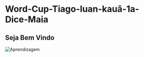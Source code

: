 # Word-Cup-Tiago-luan-kauã-1a-Dice-Maia
## Seja Bem Vindo
![Aprendizagem](https://github.com/TIAGOH515/Word-Cup-Tiago-luan-kaua-1a-Dice-Maia/blob/main/download.jpeg)
